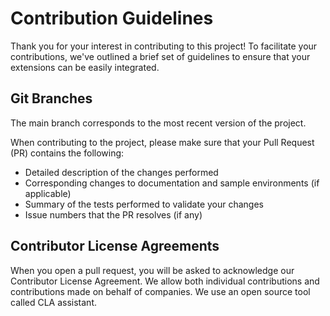 # Contribution Guidelines

Thank you for your interest in contributing to this project!
To facilitate your contributions, we've outlined a brief set
of guidelines to ensure that your extensions can be easily integrated.

## Git Branches

The main branch corresponds to the most recent version of the project.

When contributing to the project, please make sure that your Pull Request (PR)
contains the following:

- Detailed description of the changes performed
- Corresponding changes to documentation and sample environments (if
  applicable)
- Summary of the tests performed to validate your changes
- Issue numbers that the PR resolves (if any)

## Contributor License Agreements

When you open a pull request, you will be asked to acknowledge our Contributor
License Agreement. We allow both individual contributions and contributions made
on behalf of companies. We use an open source tool called CLA assistant.
